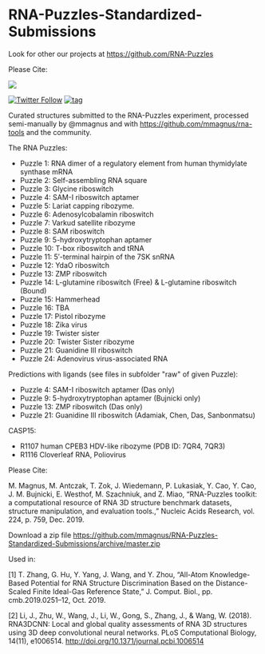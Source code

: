 # RNA-Puzzles-Standardized-Submissions

Look for other our projects at https://github.com/RNA-Puzzles

Please Cite:

[![](https://img.shields.io/badge/doi-RNA--Puzzles%20toolkit%40Nucleic%20Acid%20Research-success.svg)](http://dx.doi.org/10.1093/nar/gkz1108)

[![Twitter Follow](http://img.shields.io/twitter/follow/rna_tools.svg?style=social&label=Follow)](https://twitter.com/rna_pdb_tools) [![tag](https://img.shields.io/github/release/mmagnus/RNA-Puzzles-Normalized-submissions.svg)](https://github.com/mmagnus/RNA-Puzzles-Normalized-submissions/releases)

Curated structures submitted to the RNA-Puzzles experiment, processed semi-manually by @mmagnus and with https://github.com/mmagnus/rna-tools and the community.

The RNA Puzzles:

- Puzzle  1: RNA dimer of a regulatory element from human thymidylate synthase mRNA
- Puzzle  2: Self-assembling RNA square
- Puzzle  3: Glycine riboswitch
- Puzzle  4: SAM-I riboswitch aptamer
- Puzzle  5: Lariat capping ribozyme.
- Puzzle  6: Adenosylcobalamin riboswitch
- Puzzle  7: Varkud satellite ribozyme
- Puzzle  8: SAM riboswitch
- Puzzle  9: 5-hydroxytryptophan aptamer
- Puzzle 10: T-box riboswitch and tRNA
- Puzzle 11: 5′-terminal hairpin of the 7SK snRNA
- Puzzle 12: YdaO riboswitch
- Puzzle 13: ZMP riboswitch
- Puzzle 14: L-glutamine riboswitch (Free) & L-glutamine riboswitch (Bound)
- Puzzle 15: Hammerhead
- Puzzle 16: TBA
- Puzzle 17: Pistol ribozyme
- Puzzle 18: Zika virus
- Puzzle 19: Twister sister
- Puzzle 20: Twister Sister ribozyme
- Puzzle 21: Guanidine III riboswitch
- Puzzle 24: Adenovirus virus-associated RNA

Predictions with ligands (see files in subfolder "raw" of given Puzzle):

- Puzzle  4: SAM-I riboswitch aptamer (Das only)
- Puzzle  9: 5-hydroxytryptophan aptamer (Bujnicki only)
- Puzzle 13: ZMP riboswitch (Das only)
- Puzzle 21: Guanidine III riboswitch (Adamiak, Chen, Das, Sanbonmatsu)

CASP15:

- R1107 human CPEB3 HDV-like ribozyme (PDB ID: 7QR4, 7QR3)
- R1116 Cloverleaf RNA, Poliovirus

Please Cite:

M. Magnus, M. Antczak, T. Zok, J. Wiedemann, P. Lukasiak, Y. Cao, Y. Cao, J. M. Bujnicki, E. Westhof, M. Szachniuk, and Z. Miao, “RNA-Puzzles toolkit: a computational resource of RNA 3D structure benchmark datasets, structure manipulation, and evaluation tools.,” Nucleic Acids Research, vol. 224, p. 759, Dec. 2019.

Download a zip file https://github.com/mmagnus/RNA-Puzzles-Standardized-Submissions/archive/master.zip

Used in:

[1]	T. Zhang, G. Hu, Y. Yang, J. Wang, and Y. Zhou, “All-Atom Knowledge-Based Potential for RNA Structure Discrimination Based on the Distance-Scaled Finite Ideal-Gas Reference State,” J. Comput. Biol., pp. cmb.2019.0251–12, Oct. 2019.

[2] Li, J., Zhu, W., Wang, J., Li, W., Gong, S., Zhang, J., & Wang, W. (2018). RNA3DCNN: Local and global quality assessments of RNA 3D structures using 3D deep convolutional neural networks. PLoS Computational Biology, 14(11), e1006514. http://doi.org/10.1371/journal.pcbi.1006514
